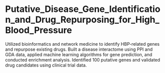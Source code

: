 # Putative_Disease_Gene_Identification_and_Drug_Repurposing_for_High_Blood_Pressure

Utilized bioinformatics and network medicine to identify HBP-related genes and repurpose existing
drugs. Built a disease interactome using PPI and GDA data, applied machine learning algorithms for
gene prediction, and conducted enrichment analysis. Identified 100 putative genes and validated
drug candidates using clinical trial data.

